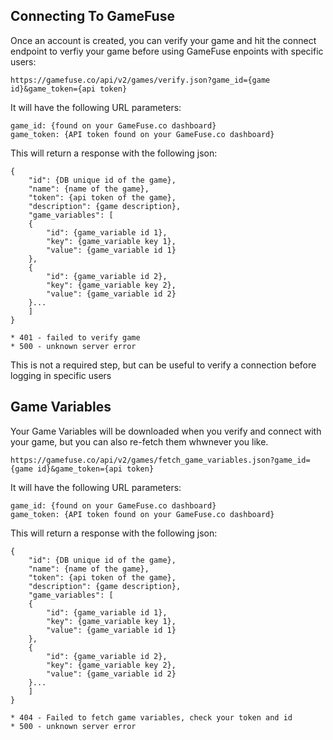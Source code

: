 ## Connecting To GameFuse

Once an account is created, you can verify your game and hit the connect endpoint to verfiy your game before using GameFuse enpoints with specific users:

```
https://gamefuse.co/api/v2/games/verify.json?game_id={game id}&game_token={api token}

```

It will have the following URL parameters:

```
game_id: {found on your GameFuse.co dashboard}
game_token: {API token found on your GameFuse.co dashboard}

```

This will return a response with the following json:

```
{
    "id": {DB unique id of the game},
    "name": {name of the game},
    "token": {api token of the game},
    "description": {game description},
    "game_variables": [
    {
        "id": {game_variable id 1},
        "key": {game_variable key 1},
        "value": {game_variable id 1}
    },
    {
        "id": {game_variable id 2},
        "key": {game_variable key 2},
        "value": {game_variable id 2}
    }...
    ]
}

```

```
* 401 - failed to verify game
* 500 - unknown server error

```

This is not a required step, but can be useful to verify a connection before logging in specific users

## Game Variables

Your Game Variables will be downloaded when you verify and connect with your game, but you can also re-fetch them whwnever you like.

```
https://gamefuse.co/api/v2/games/fetch_game_variables.json?game_id={game id}&game_token={api token}

```

It will have the following URL parameters:

```
game_id: {found on your GameFuse.co dashboard}
game_token: {API token found on your GameFuse.co dashboard}

```

This will return a response with the following json:

```
{
    "id": {DB unique id of the game},
    "name": {name of the game},
    "token": {api token of the game},
    "description": {game description},
    "game_variables": [
    {
        "id": {game_variable id 1},
        "key": {game_variable key 1},
        "value": {game_variable id 1}
    },
    {
        "id": {game_variable id 2},
        "key": {game_variable key 2},
        "value": {game_variable id 2}
    }...
    ]
}

```

```
* 404 - Failed to fetch game variables, check your token and id
* 500 - unknown server error
```